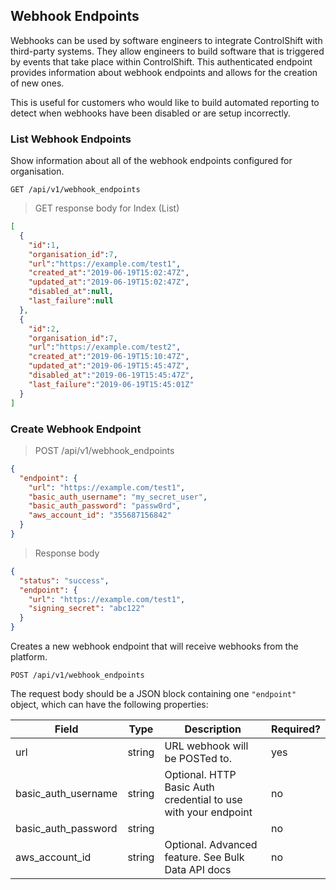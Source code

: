 ## Webhook Endpoints

Webhooks can be used by software engineers to integrate ControlShift with third-party systems. They allow engineers to build software that is triggered by events that take place within ControlShift. This authenticated endpoint provides information about webhook endpoints and allows for the creation of new ones.

This is useful for customers who would like to build automated reporting to detect when webhooks have been disabled or are setup incorrectly.

### List Webhook Endpoints

Show information about all of the webhook endpoints configured for organisation.

`GET /api/v1/webhook_endpoints`

> GET response body for Index (List)

```json
[
  {
    "id":1,
    "organisation_id":7,
    "url":"https://example.com/test1",
    "created_at":"2019-06-19T15:02:47Z",
    "updated_at":"2019-06-19T15:02:47Z",
    "disabled_at":null,
    "last_failure":null
  },
  {
    "id":2,
    "organisation_id":7,
    "url":"https://example.com/test2",
    "created_at":"2019-06-19T15:10:47Z",
    "updated_at":"2019-06-19T15:45:47Z",
    "disabled_at":"2019-06-19T15:45:47Z",
    "last_failure":"2019-06-19T15:45:01Z"
  }
]
```

<div></div>

### Create Webhook Endpoint
> POST /api/v1/webhook_endpoints

```json
{
  "endpoint": {
    "url": "https://example.com/test1",
    "basic_auth_username": "my_secret_user",
    "basic_auth_password": "passw0rd",
    "aws_account_id": "355687156842"
  }
}
```

> Response body

```json
{
  "status": "success",
  "endpoint": {
    "url": "https://example.com/test1",
    "signing_secret": "abc122"
  }
}
```

Creates a new webhook endpoint that will receive webhooks from the platform.

`POST /api/v1/webhook_endpoints`

The request body should be a JSON block containing one `"endpoint"` object, which can have the following properties:

Field               | Type   | Description                                                    | Required?
--------------------|--------|----------------------------------------------------------------|----------
url                 | string | URL webhook will be POSTed to.                                 | yes
basic_auth_username | string | Optional. HTTP Basic Auth credential to use with your endpoint | no
basic_auth_password | string |                                                                | no
aws_account_id      | string | Optional. Advanced feature. See Bulk Data API docs             | no

